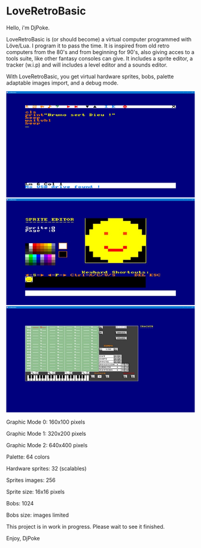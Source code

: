 # LoveRetroBasic
Hello, i'm DjPoke.

LoveRetroBasic is (or should become) a virtual computer programmed with Löve/Lua.
I program it to pass the time.
It is inspired from old retro computers from the 80's and from beginning for 90's, also giving acces to a tools suite, like other fantasy consoles can give.
It includes a sprite editor, a tracker (w.i.p) and will includes a level editor and a sounds editor.

With LoveRetroBasic, you get virtual hardware sprites, bobs, palette adaptable images import, and a debug mode.

![Editor](Screenshots/1.jpg)
![Sprites](Screenshots/2.jpg)
![Tracker](Screenshots/3.jpg)

Graphic Mode 0: 160x100 pixels

Graphic Mode 1: 320x200 pixels

Graphic Mode 2: 640x400 pixels

Palette: 64 colors

Hardware sprites: 32 (scalables)

Sprites images: 256

Sprite size: 16x16 pixels

Bobs: 1024

Bobs size: images limited


This project is in work in progress. Please wait to see it finished.

Enjoy,
DjPoke
